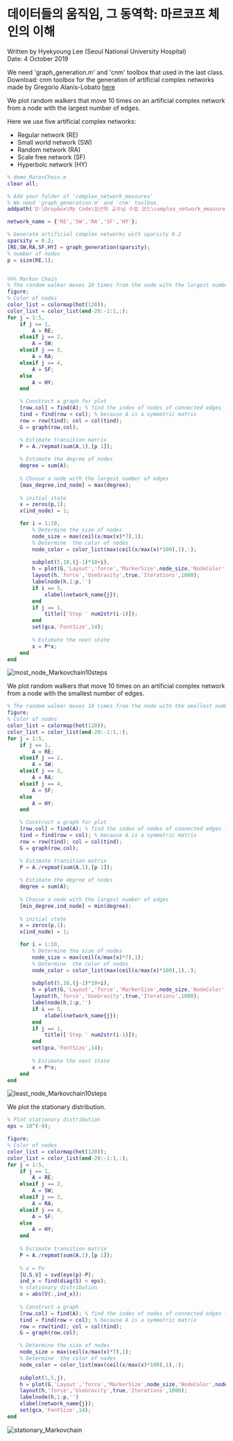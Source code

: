 # 데이터들의 움직임, 그 동역학: 마르코프 체인의 이해   

Written by Hyekyoung Lee (Seoul National University Hospital)  
Date: 4 October 2019  

We need 'graph_generation.m' and 'cnm' toolbox that used in the last class. 
Download: cnm toolbox for the generation of artificial complex networks 
made by Gregorio Alanis-Lobato [here](https://se.mathworks.com/matlabcentral/fileexchange/45734-cnm)  

We plot random walkers that move 10 times on an artificial complex network from a node with the largest number of edges. 

Here we use five artificial complex networks:  
- Regular network (RE)  
- Small world network (SW)  
- Random network (RA)  
- Scale free network (SF) 
- Hyperbolc network (HY)  

```Matlab 
% demo_MarovChain.m
clear all;

% Add your folder of 'complex_network_measures' 
% We need 'graph_generation.m' and 'cnm' toolbox. 
addpath('D:\Dropbox\My Code\임선희 교수님 수업 코드\complex_network_measures'); 

network_name = {'RE','SW','RA','SF','HY'};

% Generate artificial complex networks with sparsity 0.2
sparsity = 0.2;
[RE,SW,RA,SF,HY] = graph_generation(sparsity);
% number of nodes 
p = size(RE,1); 


%%% Markov Chain 
% The random walker moves 10 times from the node with the largest number of edges.
figure; 
% Color of nodes 
color_list = colormap(hot(120)); 
color_list = color_list(end-20:-1:1,:); 
for j = 1:5,
    if j == 1,
        A = RE;
    elseif j == 2,
        A = SW;
    elseif j == 3,
        A = RA;
    elseif j == 4,
        A = SF;
    else
        A = HY;
    end

    % Construct a graph for plot 
    [row,col] = find(A); % find the index of nodes of connected edges (row,col)  
    tind = find(row < col); % because A is a symmetric matrix 
    row = row(tind); col = col(tind); 
    G = graph(row,col); 

    % Estimate transition matrix 
    P = A./repmat(sum(A,1),[p 1]); 
    
    % Estimate the degree of nodes 
    degree = sum(A); 
    
    % Choose a node with the largest number of edges 
    [max_degree,ind_node] = max(degree); 
    
    % initial state 
    x = zeros(p,1); 
    x(ind_node) = 1; 

    for i = 1:10, 
        % Determine the size of nodes 
        node_size = max(ceil(x/max(x)*7),1);
        % Determine  the color of nodes 
        node_color = color_list(max(ceil(x/max(x)*100),1),:); 
        
        subplot(5,10,(j-1)*10+i), 
        h = plot(G,'Layout','force','MarkerSize',node_size,'NodeColor',node_color); 
        layout(h,'force','UseGravity',true,'Iterations',1000); 
        labelnode(h,1:p,'')
        if i == 5, 
            xlabel(network_name{j});
        end
        if j == 1, 
            title(['Step ' num2str(i-1)]);
        end
        set(gca,'FontSize',14); 
        
        % Estimate the next state 
        x = P*x; 
    end 
end
``` 

![most_node_Markovchain10steps](https://user-images.githubusercontent.com/54297018/66201430-5124b880-e6de-11e9-888e-84a6a08bb491.png)


We plot random walkers that move 10 times on an artificial complex network from a node with the smallest number of edges. 

```Matlab 
% The random walker moves 10 times from the node with the smallest number of edges.
figure; 
% Color of nodes 
color_list = colormap(hot(120)); 
color_list = color_list(end-20:-1:1,:); 
for j = 1:5,
    if j == 1,
        A = RE;
    elseif j == 2,
        A = SW;
    elseif j == 3,
        A = RA;
    elseif j == 4,
        A = SF;
    else
        A = HY;
    end

    % Construct a graph for plot
    [row,col] = find(A); % find the index of nodes of connected edges (row,col)  
    tind = find(row < col); % because A is a symmetric matrix 
    row = row(tind); col = col(tind); 
    G = graph(row,col); 

    % Estimate transition matrix 
    P = A./repmat(sum(A,1),[p 1]); 
    
    % Estimate the degree of nodes 
    degree = sum(A); 
    
    % Choose a node with the largest number of edges 
    [min_degree,ind_node] = min(degree); 
    
    % initial state 
    x = zeros(p,1); 
    x(ind_node) = 1; 

    for i = 1:10, 
        % Determine the size of nodes 
        node_size = max(ceil(x/max(x)*7),1);
        % Determine  the color of nodes 
        node_color = color_list(max(ceil(x/max(x)*100),1),:); 
        
        subplot(5,10,(j-1)*10+i), 
        h = plot(G,'Layout','force','MarkerSize',node_size,'NodeColor',node_color); 
        layout(h,'force','UseGravity',true,'Iterations',1000); 
        labelnode(h,1:p,'')
        if i == 5, 
            xlabel(network_name{j});
        end
        if j == 1, 
            title(['Step ' num2str(i-1)]);
        end
        set(gca,'FontSize',14); 
        
        % Estimate the next state 
        x = P*x; 
    end 
end
```

![least_node_Markovchain10steps](https://user-images.githubusercontent.com/54297018/66201500-774a5880-e6de-11e9-822a-39c67e11ae0c.png)

We plot the stationary distribution. 

```Matlab 
% Plot stationary distribution 
eps = 10^(-9); 

figure; 
% Color of nodes 
color_list = colormap(hot(120)); 
color_list = color_list(end-20:-1:1,:); 
for j = 1:5,
    if j == 1,
        A = RE;
    elseif j == 2,
        A = SW;
    elseif j == 3,
        A = RA;
    elseif j == 4,
        A = SF;
    else
        A = HY;
    end
    
    % Estimate transition matrix 
    P = A./repmat(sum(A,1),[p 1]); 
    
    % x = Px 
    [U,S,V] = svd(eye(p)-P); 
    ind_x = find(diag(S) < eps);
    % stationary distribution 
    x = abs(V(:,ind_x)); 
    
    % Construct a graph 
    [row,col] = find(A); % find the index of nodes of connected edges (row,col)  
    tind = find(row < col); % because A is a symmetric matrix 
    row = row(tind); col = col(tind); 
    G = graph(row,col); 

    % Determine the size of nodes 
    node_size = max(ceil(x/max(x)*7),1);
    % Determine  the color of nodes 
    node_color = color_list(max(ceil(x/max(x)*100),1),:); 
        
    subplot(1,5,j),
    h = plot(G,'Layout','force','MarkerSize',node_size,'NodeColor',node_color); 
    layout(h,'force','UseGravity',true,'Iterations',1000); 
    labelnode(h,1:p,'')
    xlabel(network_name{j});
    set(gca,'FontSize',14); 
end 
``` 

![stationary_Markovchain](https://user-images.githubusercontent.com/54297018/66201625-bed0e480-e6de-11e9-9aeb-e30c6ad9bc98.png)
